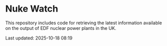 # Nuke Watch

This repository includes code for retrieving the latest information available on the output of EDF nuclear power plants in the UK.

Last updated: 2025-10-18 08:19